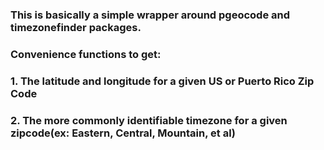 ### This is basically a simple wrapper around pgeocode and timezonefinder packages.
### Convenience functions to get:
### 1. The latitude and longitude for a given US or Puerto Rico Zip Code
### 2. The more commonly identifiable timezone for a given zipcode(ex: Eastern, Central, Mountain, et al)

